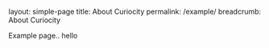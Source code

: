 layout: simple-page
title: About Curiocity
permalink: /example/
breadcrumb: About Curiocity

Example page.. hello